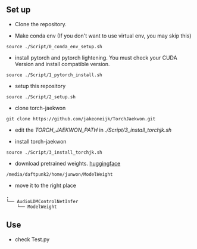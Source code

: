 ## Set up
* Clone the repository.

* Make conda env (If you don't want to use virtual env, you may skip this)
```
source ./Script/0_conda_env_setup.sh
```

* install pytorch and pytorch lightening. You must check your CUDA Version and install compatible version.
```
source ./Script/1_pytorch_install.sh
```

* setup this repository
```
source ./Script/2_setup.sh
```

* clone torch-jaekwon
```
git clone https://github.com/jakeoneijk/TorchJaekwon.git
```

* edit the *TORCH_JAEKWON_PATH* in *./Script/3_install_torchjk.sh*

* install torch-jaekwon
```
source ./Script/3_install_torchjk.sh
```

* download pretrained weights. [huggingface](https://huggingface.co/datasets/jakeoneijk/RMS_ControlNet_weights)
```
/media/daftpunk2/home/junwon/ModelWeight
```

* move it to the right place
```
.
└── AudioLDMControlNetInfer
    └── ModelWeight
```

## Use
* check Test.py